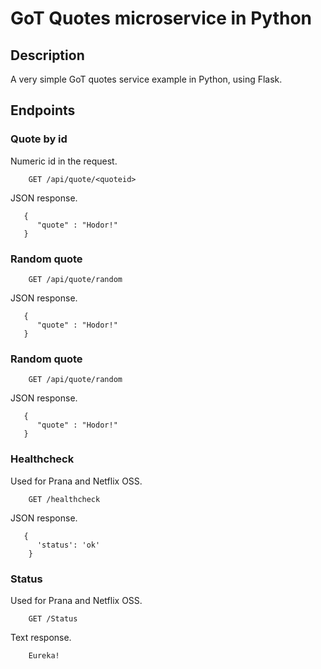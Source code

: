 # GoT Quotes microservice in Python

## Description
A very simple GoT quotes service example in Python, using Flask.

## Endpoints

### Quote by id

Numeric id in the request. 

```
    GET /api/quote/<quoteid>
```
JSON response.

```
   {
      "quote" : "Hodor!"
   }
```

### Random quote

```
    GET /api/quote/random
```
JSON response.

```
   {
      "quote" : "Hodor!"
   }
```

### Random quote

```
    GET /api/quote/random
```
JSON response.

```
   {
      "quote" : "Hodor!"
   }
```

### Healthcheck

Used for Prana and Netflix OSS.

```
    GET /healthcheck
```
JSON response.

```
   {
      'status': 'ok'
    }
```

### Status

Used for Prana and Netflix OSS.

```
    GET /Status
```
Text response.

```
    Eureka!
```
